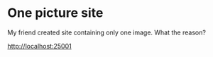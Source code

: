# One picture site
My friend created site containing only one image. What the reason?

[http://localhost:25001](http://localhost:25001)
